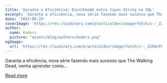 ```yaml
---
title: 'Garanta a Eficiência: Escolhendo entre tipos String no SQL'
excerpt: 'Garanta a eficiência, nova série fazendo mais sucesso que The Walking Dead, venha aprender como...'
date: '2023-08-29'
coverImage: 'https://res.cloudinary.com/practicaldev/image/fetch/s--_Z2kbnF6--/c_imagga_scale,f_auto,fl_progressive,h_420,q_auto,w_1000/https://dev-to-uploads.s3.amazonaws.com/uploads/articles/bvt3hsqlrbcakloojy8q.png'
author:
  name: Koders
  picture: "assets/blog/authors/koders.png"
ogImage:
  url: 'https://res.cloudinary.com/practicaldev/image/fetch/s--_Z2kbnF6--/c_imagga_scale,f_auto,fl_progressive,h_420,q_auto,w_1000/https://dev-to-uploads.s3.amazonaws.com/uploads/articles/bvt3hsqlrbcakloojy8q.png'
---
```


Garanta a eficiência, nova série fazendo mais sucesso que The Walking Dead, venha aprender como...

[Read more](https://dev.to/z4nder/garanta-a-eficiencia-escolhendo-entre-tipos-string-no-sql-115m)
